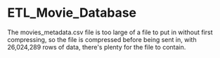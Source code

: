 # ETL_Movie_Database

The movies_metadata.csv file is too large of a file to put in without first compressing, so the file is compressed before being sent in, with 26,024,289 rows of data, there's plenty for the file to contain. 
